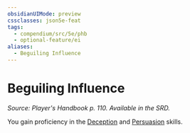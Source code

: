 ```yaml
---
obsidianUIMode: preview
cssclasses: json5e-feat
tags:
  - compendium/src/5e/phb
  - optional-feature/ei
aliases:
  - Beguiling Influence
---
```

# Beguiling Influence
*Source: Player's Handbook p. 110. Available in the SRD.*  

You gain proficiency in the [Deception](2-Mechanics/CLI/rules/skills.md#Deception) and [Persuasion](2-Mechanics/CLI/rules/skills.md#Persuasion) skills.